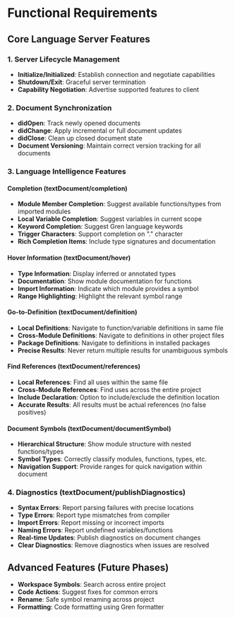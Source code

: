 # Functional Requirements

## Core Language Server Features

### 1. Server Lifecycle Management
- **Initialize/Initialized**: Establish connection and negotiate capabilities
- **Shutdown/Exit**: Graceful server termination
- **Capability Negotiation**: Advertise supported features to client

### 2. Document Synchronization
- **didOpen**: Track newly opened documents
- **didChange**: Apply incremental or full document updates
- **didClose**: Clean up closed document state
- **Document Versioning**: Maintain correct version tracking for all documents

### 3. Language Intelligence Features

#### Completion (textDocument/completion)
- **Module Member Completion**: Suggest available functions/types from imported modules
- **Local Variable Completion**: Suggest variables in current scope
- **Keyword Completion**: Suggest Gren language keywords
- **Trigger Characters**: Support completion on "." character
- **Rich Completion Items**: Include type signatures and documentation

#### Hover Information (textDocument/hover)
- **Type Information**: Display inferred or annotated types
- **Documentation**: Show module documentation for functions
- **Import Information**: Indicate which module provides a symbol
- **Range Highlighting**: Highlight the relevant symbol range

#### Go-to-Definition (textDocument/definition)
- **Local Definitions**: Navigate to function/variable definitions in same file
- **Cross-Module Definitions**: Navigate to definitions in other project files
- **Package Definitions**: Navigate to definitions in installed packages
- **Precise Results**: Never return multiple results for unambiguous symbols

#### Find References (textDocument/references)
- **Local References**: Find all uses within the same file
- **Cross-Module References**: Find uses across the entire project
- **Include Declaration**: Option to include/exclude the definition location
- **Accurate Results**: All results must be actual references (no false positives)

#### Document Symbols (textDocument/documentSymbol)
- **Hierarchical Structure**: Show module structure with nested functions/types
- **Symbol Types**: Correctly classify modules, functions, types, etc.
- **Navigation Support**: Provide ranges for quick navigation within document

### 4. Diagnostics (textDocument/publishDiagnostics)
- **Syntax Errors**: Report parsing failures with precise locations
- **Type Errors**: Report type mismatches from compiler
- **Import Errors**: Report missing or incorrect imports
- **Naming Errors**: Report undefined variables/functions
- **Real-time Updates**: Publish diagnostics on document changes
- **Clear Diagnostics**: Remove diagnostics when issues are resolved

## Advanced Features (Future Phases)
- **Workspace Symbols**: Search across entire project
- **Code Actions**: Suggest fixes for common errors
- **Rename**: Safe symbol renaming across project
- **Formatting**: Code formatting using Gren formatter
